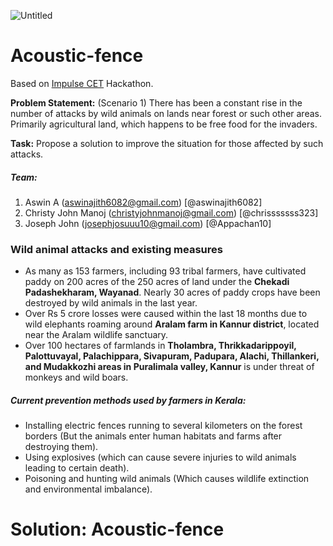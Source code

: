 ![Untitled](https://user-images.githubusercontent.com/49588749/120074395-4d675600-c0ba-11eb-8b7d-155ad335dd15.png)
# Acoustic-fence

Based on [Impulse CET](https://pages.github.com/) Hackathon.

**Problem Statement:** (Scenario 1) There has been a constant rise in the number of attacks by wild animals on lands near forest or such other areas. Primarily agricultural land, which happens to be free food for the invaders.

**Task:** Propose a solution to improve the situation for those affected by such attacks.

##### Team:
1. Aswin A (aswinajith6082@gmail.com) [@aswinajith6082]
2. Christy John Manoj (christyjohnmanoj@gmail.com) [@chrisssssss323]
3. Joseph John (josephjosuuu10@gmail.com) [@Appachan10]

### Wild animal attacks and existing measures

- As many as 153 farmers, including 93 tribal farmers, have cultivated paddy on 200 acres of the 250 acres of land under the **Chekadi Padashekharam, Wayanad**. Nearly 30 acres of paddy crops have been destroyed by wild animals in the last year.
- Over Rs 5 crore losses were caused within the last 18 months due to wild elephants roaming around **Aralam farm in Kannur district**, located near the Aralam wildlife sanctuary.
- Over 100 hectares of farmlands in **Tholambra, Thrikkadarippoyil, Palottuvayal, Palachippara, Sivapuram, Padupara, Alachi, Thillankeri, and Mudakkozhi areas in Puralimala valley, Kannur** is under threat of monkeys and wild boars.

##### Current prevention methods used by farmers in Kerala:

- Installing electric fences running to several kilometers on the forest borders (But the animals enter human habitats and farms after destroying them).
- Using explosives (which can cause severe injuries to wild animals leading to certain death).
- Poisoning and hunting wild animals (Which causes wildlife extinction and environmental imbalance).

# Solution: Acoustic-fence
